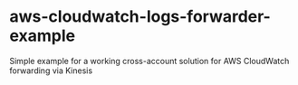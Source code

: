 # aws-cloudwatch-logs-forwarder-example
Simple example for a working cross-account solution for AWS CloudWatch forwarding via Kinesis
